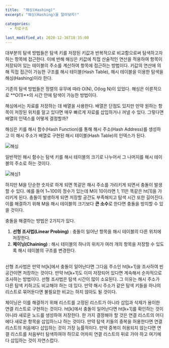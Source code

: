 ```yaml
---
title:  "﻿해싱(Hashing)"
excerpt: "해싱(Hashing)을 알아보자!"

categories:
  - 자료구조
  
last_modified_at: 2020-12-16T18:35:00
---
```


대부분의 탐색 방법들은 탐색 키를 저장된 키값과 반복적으로 비교함으로써 탐색하고자 하는 항목에 접근한다. 이에 반해 해싱은 키값에 직접 산술적인 연산을 적용하여 항목이 저장되어 있는 테이블의 주소를 계산하여 항목에 접근하는 방법이다. 키값의 연산에 의해 직접 접근이 가능한 구조를 해시 테이블(Hash Table), 해시 테이블을 이용한 탐색을 해싱(Hashing)이라 한다.  

기존의 탐색 방법들은 정렬의 유무에 따라 O(N), O(log N)이 있었다. 해싱은 이론적으로 **O(1)**의 시간 안에 탐색이 가능한 방법이다. 

해싱에서는 자료를 저장하는 데 배열을 사용한다. 배열은 단점도 있지만 만약 원하는 항목이 저장된 위치를 알고 있다면 매우 빠르게 자료를 삽입하거나 꺼낼 수 있다. 그렇다면 배열의 인덱스를 어떻게 결정할까?  

해싱은 키를 해시 함수(Hash Function)를 통해 해시 주소(Hash Address)를 생성하고  이 해시 주소가 배열로 구현된 해시 테이블(Hash Table)의 인덱스가 된다.  

![해싱](https://user-images.githubusercontent.com/53072057/103061160-c3d4c900-45ed-11eb-82b6-af828d6f1910.JPG)  

일반적인 해시 함수는 탐색 키를 해시 테이블의 크기로 나누어서 그 나머지를 해시 테이블의 주소로 하는 것이다.  

![해싱1](https://user-images.githubusercontent.com/53072057/103061162-c505f600-45ed-11eb-811f-76ca0778cb76.JPG)  

하지만 M을 단순한 숫자로 하게 되면 똑같은 해시 주소를 가리키게 되면서 충돌이 발생할 수 있다. 예를 들어 1~100의 정수가 있는데 M이 10이라면 1, 11은 똑같은 ht[1]을 가리키게 된다. 충돌이 발생하게 되면  저장할 공간도 부족해지고 탐색 시간 또한 길어진다. 이를 해결하기 위해  M을 해시 테이블의 크기보다 **큰 소수**로 한다면 충돌을 방지할 수 있을 것이다.  

충돌을 해결하는 방법은 2가지가 있다.

1. **선형 조사법(Linear Probing)** : 충돌이 일어난  항목을 해시 테이블의 다른 위치에 저장한다.  
2. **체이닝(Chaining)** : 해시 테이블의 하나의 위치가 여러 개의 항목을 저장할 수 있도록 해시 테이블의 구조를 변경한다.  
<br>
선형 조사법은 만약 ht[k]에서 충돌이 일어난다면 그다음 주소인 ht[k+1]을 조사하여 빈 공간이면 저장하는 것이다. 만약 ht[k+1]도 이미 저장되어 있다면 계속해서 순차적으로 조사하는 방법이다. 선형 조사법은 탐색 시간이 많이 소요된다. 그 이유는 해시 주소가 다른 탐색 키하고도 비교해야 하는 데 있다. 만약 해시 주소가 같은 탐색 키들을 하나의 리스트로 묶어둔다면 불필요한 비교는 하지 않아도 될 것이다.  

체이닝은 이를 해결하기 위해 리스트를 고정된 리스트가 아니라 삽입과 삭제가 용이한 연결 리스트로 구현하는 것이다. ht[k]에서 충돌이 일어난다면 ht[k+1]를 확인하는 것이 아니라 새로운 노드를 생성하여 저장한다. 한 가지 결정해야 할 것은 연결 리스트의 어디에다 새로운 항목을 삽입하느냐 하는 것이다. 만약 탐색 키들의 중복을 허용한다면 연결 리스트의 처음에다 삽입하는 것이 가장 능률적이다. 만약 중복이 허용되지 않는다면 연결 리스트를 처음부터 탐색하여야 하므로 어차피 연결 리스트의 뒤로 가야 하고 여기에다 삽입하는 것이 자연스럽다.  


​


​ 
